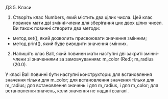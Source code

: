ДЗ 5. Класи

1) Створіть клас Numbers, який містить два цілих числа. Цей клас повинен мати дві змінні-члени для зберігання цих двох цілих чисел. Ви також повинні створити два методи:
  - метод set(), який дозволить присвоювати значення змінним;
  - метод print(), який буде виводити значення змінних.
  
2) Напишіть клас Ball, який повинен мати наступні дві закриті змінні-члени зі значеннями за замовчуванням:
  m_color (Red);
  m_radius (20.0).
  
У класі Ball повинні бути наступні конструктори:
  для встановлення значення тільки для m_color;
  для встановлення значення тільки для m_radius;
  для встановлення значень і для m_radius, і для m_color;
  для встановлення значень, коли значення не надані взагалі.
